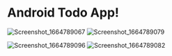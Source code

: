 ﻿# Android Todo App!
![Screenshot_1664789067](https://user-images.githubusercontent.com/20607629/193544699-2deab670-cb2c-4a4d-be25-c855a4b51dc8.png) 
![Screenshot_1664789079](https://user-images.githubusercontent.com/20607629/193544695-21144769-3dd7-40d2-ba24-e28e016a973c.png)

![Screenshot_1664789096](https://user-images.githubusercontent.com/20607629/193544693-a9e3d270-b6d2-40a6-b07b-715a740d0315.png)
![Screenshot_1664789082](https://user-images.githubusercontent.com/20607629/193544700-dd2d7f50-2160-4d71-979d-35f8d799fece.png)
